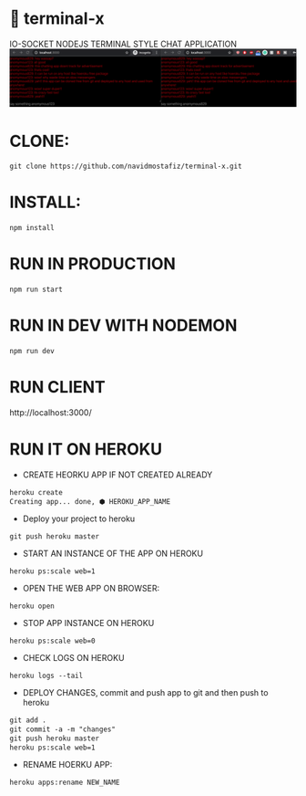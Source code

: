 # :strawberry: terminal-x
IO-SOCKET NODEJS TERMINAL STYLE CHAT APPLICATION
![terminal-x screenshot](https://github.com/navidmostafiz/terminal-x/blob/master/screenshot2.png)

# CLONE: 
```
git clone https://github.com/navidmostafiz/terminal-x.git
```

# INSTALL: 
```
npm install
```

# RUN IN PRODUCTION
```
npm run start
```

# RUN IN DEV WITH NODEMON
```
npm run dev
```

# RUN CLIENT
http://localhost:3000/

# RUN IT ON HEROKU
* CREATE HEORKU APP IF NOT CREATED ALREADY
```
heroku create
Creating app... done, ⬢ HEROKU_APP_NAME
```
* Deploy your project to heroku
```
git push heroku master
```
* START AN INSTANCE OF THE APP ON HEROKU
```
heroku ps:scale web=1
```
* OPEN THE WEB APP ON BROWSER:
```
heroku open
```
* STOP APP INSTANCE ON HEROKU
```
heroku ps:scale web=0
```
* CHECK LOGS ON HEROKU
```
heroku logs --tail
```
* DEPLOY CHANGES, commit and push app to git and then push to heroku
```
git add .
git commit -a -m "changes"
git push heroku master
heroku ps:scale web=1
```

* RENAME HOERKU APP:
```
heroku apps:rename NEW_NAME
```